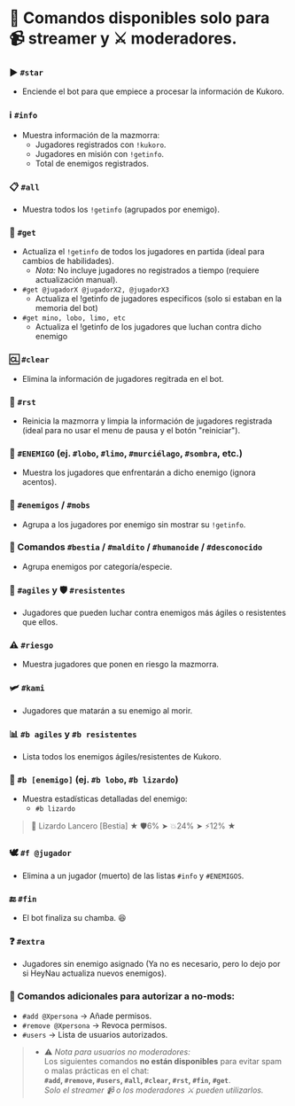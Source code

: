 # 📜 Comandos disponibles solo para 📹 streamer y ⚔️ moderadores.  

### ▶️ `#star`  
- Enciende el bot para que empiece a procesar la información de Kukoro.  

### ℹ️ `#info`  
- Muestra información de la mazmorra:  
  - Jugadores registrados con `!kukoro`.  
  - Jugadores en misión con `!getinfo`.  
  - Total de enemigos registrados.  
  
### 📋 `#all`  
- Muestra todos los `!getinfo` (agrupados por enemigo).  

### 🔄 `#get`  
- Actualiza el `!getinfo` de todos los jugadores en partida (ideal para cambios de habilidades).  
  - *Nota:* No incluye jugadores no registrados a tiempo (requiere actualización manual).  
- `#get @jugadorX @jugadorX2, @jugadorX3`  
  - Actualiza el !getinfo de jugadores especificos (solo si estaban en la memoria del bot)  
- `#get mino, lobo, limo, etc`  
  - Actualiza el !getinfo de los jugadores que luchan contra dicho enemigo

### 🆑 `#clear`  
- Elimina la información de jugadores regitrada en el bot.

### 🔄 `#rst`  
- Reinicia la mazmorra y limpia la información de jugadores registrada (ideal para no usar el menu de pausa y el botón "reiniciar").  

### 🎯 `#ENEMIGO` (ej. `#lobo`, `#limo`, `#murciélago`, `#sombra`, etc.)  
- Muestra los jugadores que enfrentarán a dicho enemigo (ignora acentos).  

### 👾 `#enemigos` / `#mobs`  
- Agrupa a los jugadores por enemigo sin mostrar su `!getinfo`.   

### 📜 Comandos `#bestia` / `#maldito` / `#humanoide` / `#desconocido`  
- Agrupa enemigos por categoría/especie.  

### 🏃 `#agiles` y 🛡️ `#resistentes`  
- Jugadores que pueden luchar contra enemigos más ágiles o resistentes que ellos.  

### ⚠️ `#riesgo`  
- Muestra jugadores que ponen en riesgo la mazmorra.  

### 🛩️ `#kami`  
- Jugadores que matarán a su enemigo al morir.  

### 📊 `#b agiles` y `#b resistentes`  
- Lista todos los enemigos ágiles/resistentes de Kukoro.  

### 📌 `#b [enemigo]` (ej. `#b lobo`, `#b lizardo`)  
- Muestra estadísticas detalladas del enemigo:  
    - `#b lizardo`  
>🦎 Lizardo Lancero [Bestia] ★ 🛡️6% ➤ 💥24% ➤ ⚡12% ★


### 🕊️ `#f @jugador`  
- Elimina a un jugador (muerto) de las listas `#info` y `#ENEMIGOS`.  

### 🔚 `#fin`  
- El bot finaliza su chamba. 😆  

### ❓ `#extra`  
- Jugadores sin enemigo asignado (Ya no es necesario, pero lo dejo por si HeyNau actualiza nuevos enemigos). 

### 🔐 Comandos adicionales para autorizar a no-mods:  
- `#add @Xpersona` → Añade permisos.  
- `#remove @Xpersona` → Revoca permisos.  
- `#users` → Lista de usuarios autorizados.  
>- ⚠️ *Nota para usuarios no moderadores:*  
Los siguientes comandos **no están disponibles** para evitar spam o malas prácticas en el chat:  
**`#add`, `#remove`, `#users`, `#all`, `#clear`, `#rst`, `#fin`, `#get`**.  
*Solo el streamer 📹 o los moderadores ⚔️ pueden utilizarlos.* 

